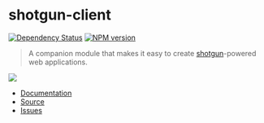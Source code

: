 # shotgun-client

[![Dependency Status](https://gemnasium.com/codetunnel/shotgun-client.png)](https://gemnasium.com/codetunnel/shotgun-client)
[![NPM version](https://badge.fury.io/js/shotgun-client.png)](http://badge.fury.io/js/shotgun-client)

> A companion module that makes it easy to create [shotgun](https://github.com/chevex/shotgun)-powered web applications.

![](http://i.imgur.com/PJZjc8C.png)

- [Documentation](https://github.com/codetunnel/shotgun-client/wiki)
- [Source](https://github.com/codetunnel/shotgun-client)
- [Issues](https://github.com/codetunnel/shotgun-client/issues)
